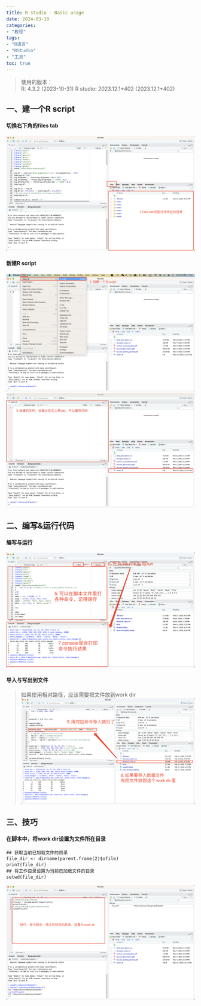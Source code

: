 ```yaml
---
title: R studio - Basic usage
date: 2024-03-10
categories:
- "教程"
tags:
- "R语言"
- "RStudio"
- "工具"
toc: true
---
```


> 使用的版本：  
> R: 4.3.2 (2023-10-31)
> R studio: 2023.12.1+402 (2023.12.1+402)

## 一、建一个R script

#### 切换右下角的files tab
![](Rstudio-1.png)

#### 新建R script
![](Rstudio-2.png)
![](Rstudio-3.png)

## 二、编写&运行代码

#### 编写与运行
![](Rstudio-4.png)

#### 导入与写出到文件
> 如果使用相对路径，应该需要把文件放到work dir
![](Rstudio-5.png)

## 三、技巧
#### 在脚本中，将work dir设置为文件所在目录 
```
## 获取当前已加载文件的目录
file_dir <- dirname(parent.frame(2)$ofile)
print(file_dir)
## 将工作目录设置为当前已加载文件的目录
setwd(file_dir)
```
![](Rstudio-6.png)
